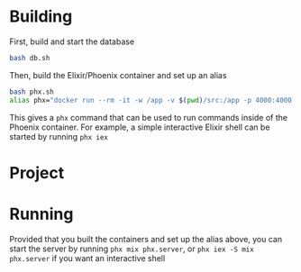 # Building

First, build and start the database

```bash
bash db.sh
```

Then, build the Elixir/Phoenix container and set up an alias

```bash
bash phx.sh
alias phx="docker run --rm -it -w /app -v $(pwd)/src:/app -p 4000:4000 --network phx-swampland-network phx $1"
```

This gives a `phx` command that can be used to run commands inside of the Phoenix container. For example, a simple interactive Elixir shell can be started by running `phx iex`

# Project

# Running

Provided that you built the containers and set up the alias above, you can start the server by running `phx mix phx.server`, or `phx iex -S mix phx.server` if you want an interactive shell
